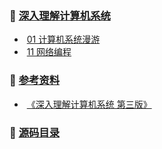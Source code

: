 ### :book: [深入理解计算机系统](https://github.com/HaihuaHaihua/TechStack/blob/master/ComputerBasics/深入理解计算机系统/README.md)

* ​	[01 计算机系统漫游](https://github.com/HaihuaHaihua/TechStack/blob/master/ComputerBasics/深入理解计算机系统/01计算机系统漫游.md)
* ​	[11 网络编程](https://github.com/HaihuaHaihua/TechStack/blob/master/ComputerBasics/深入理解计算机系统/11网络编程.md)

### :mag_right: [参考资料]()

* ​    [《深入理解计算机系统 第三版》]()

### :bookmark: [源码目录](https://github.com/HaihuaHaihua/TechStack/tree/master/ComputerBasics/深入理解计算机系统)

